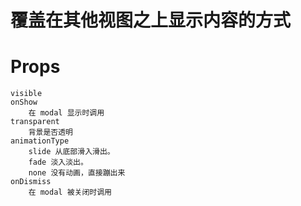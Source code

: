 # 覆盖在其他视图之上显示内容的方式

# Props

    visible
    onShow
        在 modal 显示时调用
    transparent
        背景是否透明
    animationType
        slide 从底部滑入滑出。
        fade 淡入淡出。
        none 没有动画，直接蹦出来
    onDismiss
        在 modal 被关闭时调用
